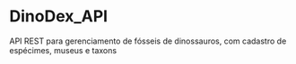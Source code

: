# DinoDex_API
API REST para gerenciamento de fósseis de dinossauros, com cadastro de espécimes, museus e taxons
